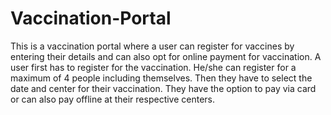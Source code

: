 # Vaccination-Portal
This is a vaccination portal where a user can register for vaccines by entering their details and can also opt for online payment for vaccination.
A user first has to register for the vaccination. He/she can register for a maximum of 4 people including themselves. Then they have to select the date and center for 
their vaccination. They have the option to pay via card or can also pay offline at their respective centers.
